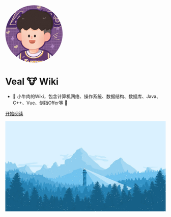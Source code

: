 <img width="180px" style="border-radius: 50%" bor src="media/logo.jpg">

# Veal 🐮 Wiki

- 💖 小牛肉的Wiki，包含计算机网络、操作系统、数据结构、数据库、Java、C++、Vue、剑指Offer等 💖 


[开始阅读](README.md)

<!-- 背景图片 -->
![](media/bg.jpg)